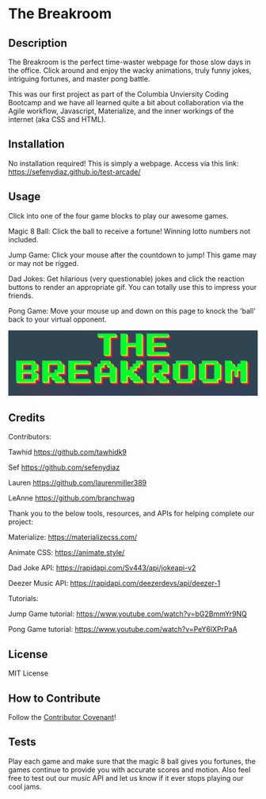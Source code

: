 # The Breakroom

## Description

The Breakroom is the perfect time-waster webpage for those slow days in the office. Click around and enjoy the wacky animations, truly funny jokes, intriguing fortunes, and master pong battle. 

This was our first project as part of the Columbia Unviersity Coding Bootcamp and we have all learned quite a bit about collaboration via the Agile workflow, Javascript, Materialize, and the inner workings of the internet (aka CSS and HTML). 

## Installation

No installation required! This is simply a webpage. Access via this link: https://sefenydiaz.github.io/test-arcade/

## Usage

Click into one of the four game blocks to play our awesome games.  

Magic 8 Ball: Click the ball to receive a fortune! Winning lotto numbers not included.  

Jump Game: Click your mouse after the countdown to jump! This game may or may not be rigged.  

Dad Jokes: Get hilarious (very questionable) jokes and click the reaction buttons to render an appropriate gif. You can totally use this to impress your friends.  

Pong Game: Move your mouse up and down on this page to knock the 'ball' back to your virtual opponent.  

![alt text](assets/images/breakroomscreenshot.png)

## Credits

Contributors:  

Tawhid
https://github.com/tawhidk9  

Sef
https://github.com/sefenydiaz  

Lauren
https://github.com/laurenmiller389  

LeAnne
https://github.com/branchwag  
  

  

Thank you to the below tools, resources, and APIs for helping complete our project:  


Materialize: https://materializecss.com/   

Animate CSS: https://animate.style/   


Dad Joke API:  https://rapidapi.com/Sv443/api/jokeapi-v2  

Deezer Music API: https://rapidapi.com/deezerdevs/api/deezer-1   
  


Tutorials:  

Jump Game tutorial: https://www.youtube.com/watch?v=bG2BmmYr9NQ    

Pong Game tutorial: https://www.youtube.com/watch?v=PeY6lXPrPaA  


## License

MIT License

## How to Contribute

Follow the [Contributor Covenant](https://www.contributor-covenant.org/)!

## Tests

Play each game and make sure that the magic 8 ball gives you fortunes, the games continue to provide you with accurate scores and motion. Also feel free to test out our music API and let us know if it ever stops playing our cool jams.
